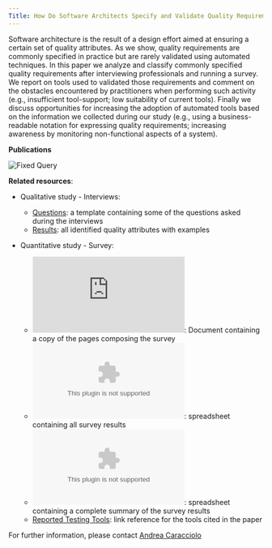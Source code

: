 ```yaml
---
Title: How Do Software Architects Specify and Validate Quality Requirements?
---
```


Software architecture is the result of a design effort aimed at ensuring a certain set of quality attributes. As we show, quality requirements are commonly specified in practice but are rarely validated using automated techniques. In this paper we analyze and classify commonly specified quality requirements after interviewing professionals and running a survey. We report on tools used to validated those requirements and comment on the obstacles encountered by practitioners when performing such activity (e.g., insufficient tool-support; low suitability of current tools). Finally we discuss opportunities for increasing the adoption of automated tools based on the information we collected during our study (e.g., using a business-readable notation for expressing quality requirements; increasing awareness by monitoring non-functional aspects of a system).


**Publications**

![Fixed Query](%base_url%/scgbib/fixedquery)

**Related resources**:  

-  Qualitative study - Interviews: 
	-  [Questions](%base_url%/research/arch-constr/study/Questionnaire): a template containing some of the questions asked during the interviews
	-  [Results](%base_url%/research/arch-constr/study/Constraints): all identified quality attributes with examples

-  Quantitative study - Survey:
	-  ![Questions](http://scg.unibe.ch/download/AC/Survey.pdf): Document containing a copy of the pages composing the survey
	-  ![Results](http://scg.unibe.ch/download/AC/SurveyResults.xlsx): spreadsheet containing all survey results
	-  ![Results Summary](http://scg.unibe.ch/download/AC/SurveyAnalysis.xlsx): spreadsheet containing a complete summary of the survey results
	-  [Reported Testing Tools](%base_url%/research/arch-constr/study/tools): link reference for the tools cited in the paper


For further information, please contact  [Andrea Caracciolo](%base_url%/staff/Caracciolo)  
